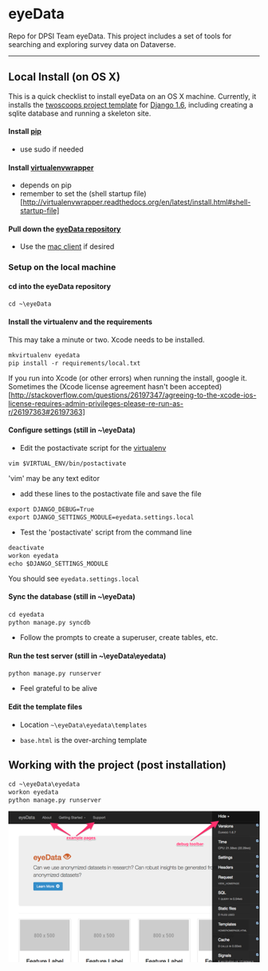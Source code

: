 eyeData
=======

Repo for DPSI Team eyeData. This project includes a set of tools for searching and exploring survey data on Dataverse.


----

## Local Install (on OS X)

This is a quick checklist to install eyeData on an OS X machine.  Currently, it installs the [twoscoops project template](https://github.com/twoscoops/django-twoscoops-project) for [Django 1.6](https://docs.djangoproject.com/en/1.6/), including creating a sqlite database and running a skeleton site. 

#### Install [pip](http://pip.readthedocs.org/en/latest/installing.html)

* use sudo if needed

#### Install [virtualenvwrapper](http://virtualenvwrapper.readthedocs.org/en/latest/install.html)

* depends on pip
* remember to set the (shell startup file)[http://virtualenvwrapper.readthedocs.org/en/latest/install.html#shell-startup-file]


#### Pull down the [eyeData repository](https://github.com/IQSS/eyeData)

* Use the [mac client](https://mac.github.com/) if desired

### Setup on the local machine

#### cd into the eyeData repository

```
cd ~\eyeData
```

#### Install the virtualenv and the requirements

This may take a minute or two.  Xcode needs to be installed.
    
```
mkvirtualenv eyedata
pip install -r requirements/local.txt
```

If you run into Xcode (or other errors) when running the install, google it.  Sometimes the (Xcode license agreement hasn't been accepted)[http://stackoverflow.com/questions/26197347/agreeing-to-the-xcode-ios-license-requires-admin-privileges-please-re-run-as-r/26197363#26197363]

#### Configure settings (still in ~\eyeData)

* Edit the postactivate script for the [virtualenv](http://virtualenv.readthedocs.org/en/latest/)

```
vim $VIRTUAL_ENV/bin/postactivate
```

'vim' may be any text editor

* add these lines to the postactivate file and save the file

```
export DJANGO_DEBUG=True
export DJANGO_SETTINGS_MODULE=eyedata.settings.local
```

* Test the 'postactivate' script from the command line

```
deactivate
workon eyedata
echo $DJANGO_SETTINGS_MODULE
```

You should see ```eyedata.settings.local```

#### Sync the database (still in ~\eyeData)

```
cd eyedata
python manage.py syncdb
```

* Follow the prompts to create a superuser, create tables, etc.

#### Run the test server (still in ~\eyeData\eyedata)

```
python manage.py runserver
```

* Feel grateful to be alive

#### Edit the template files

* Location ```~\eyeData\eyedata\templates```

* ```base.html``` is the over-arching template


## Working with the project (post installation)

```
cd ~\eyeData\eyedata
workon eyedata
python manage.py runserver
```

![basic-screenshot](https://github.com/IQSS/eyeData/blob/master/docs/eyeData.png)
